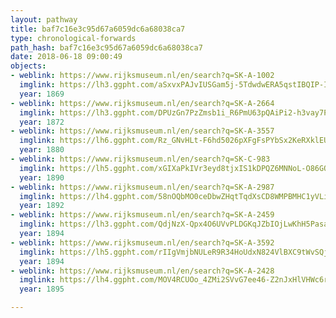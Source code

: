 ```yaml
---
layout: pathway
title: baf7c16e3c95d67a6059dc6a68038ca7
type: chronological-forwards
path_hash: baf7c16e3c95d67a6059dc6a68038ca7
date: 2018-06-18 09:00:49
objects:
- weblink: https://www.rijksmuseum.nl/en/search?q=SK-A-1002
  imglink: https://lh3.ggpht.com/aSxvxPAJvIUSGam5j-5TdwdwERA5qstIBQIP-Iy855qLWF8tlp71OX3cgWjXDnU-ILe7VxFbKT3MtnrUJwN4cvtYig=s200
  year: 1869
- weblink: https://www.rijksmuseum.nl/en/search?q=SK-A-2664
  imglink: https://lh3.ggpht.com/DPUzGn7PzZmsb1i_R6PmU63pQAiPi2-h3vay7PlUXtzPQpEFmoLVXWd3n6FMujU6VdHJwqSLQpTJW6jmNmllBoR5C8k=s200
  year: 1872
- weblink: https://www.rijksmuseum.nl/en/search?q=SK-A-3557
  imglink: https://lh6.ggpht.com/Rz_GNvHLt-F6hd5026pXFgFsPYbSx2KeRXklEUkMlZLrtO6kjanF7KXC-Otef6Bp47NQdwMztBA5MfUSmTUP0Gz9P6w=s200
  year: 1880
- weblink: https://www.rijksmuseum.nl/en/search?q=SK-C-983
  imglink: https://lh5.ggpht.com/xGIXaPkIVr3eyd8tjxIS1kDPQZ6MNNoL-O86GQzCRdGLCAkRCZ7-xKkEEXlUCE8Y9guzZW3fROU-xsZMzI4-v6L6zA=s200
  year: 1890
- weblink: https://www.rijksmuseum.nl/en/search?q=SK-A-2987
  imglink: https://lh4.ggpht.com/58nOQbMO0ceDbwZHqtTqdXsCD8WMPBMHC1yVLiEY3WMacYNqO_1gn5WN-44zQWU5Us0IgI-2O9VLgY7ZPrrbCc_hcQ=s200
  year: 1892
- weblink: https://www.rijksmuseum.nl/en/search?q=SK-A-2459
  imglink: https://lh3.ggpht.com/QdjNzX-Qpx4O6UVvPLDGKqJZbIOjLwKhH5PasaPEzd_X2ACiGxqt6To38SjuuJXAo-rsg-6nqa84Dqw-i12Q8EgGpPuK=s200
  year: 1894
- weblink: https://www.rijksmuseum.nl/en/search?q=SK-A-3592
  imglink: https://lh5.ggpht.com/rIIgVmjbNULeR9R34HoUdxN824VlBXC9tWvSQj2HvtJnPyKkzWo4TfCqzfpsZzSx8fxjTK36vz2ryp7DtLDsnGL2O_c=s200
  year: 1894
- weblink: https://www.rijksmuseum.nl/en/search?q=SK-A-2428
  imglink: https://lh4.ggpht.com/MOV4RCUOo_4ZMi2SVvG7ee46-Z2nJxHlVHWc6r91tammCNsmVVdmyqwjmMoYLePGhO4FadGCUz-ya9LGqG22IzGhyno=s200
  year: 1895

---
```

